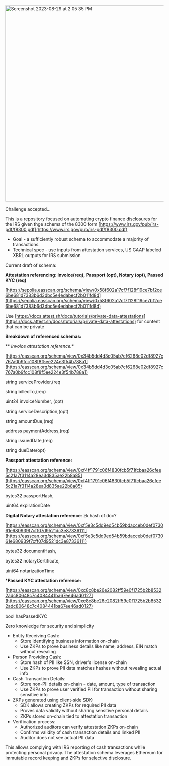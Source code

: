 
<img width="623" alt="Screenshot 2023-08-29 at 2 05 35 PM" src="https://github.com/alibama/8300/assets/911386/3eb8501a-69c8-4fb1-8009-44d002022f2f">

Challenge accepted...  

This is a repository focused on automating crypto finance disclosures for the IRS given thge schema of the 8300 form [https://www.irs.gov/pub/irs-pdf/f8300.pdf](https://www.irs.gov/pub/irs-pdf/f8300.pdf)



* Goal - a sufficiently robust schema to accommodate a majority of transactions.
* Technical spec - use inputs from attestation services, US GAAP labeled XBRL outputs for IRS submission

Current draft of schema:

**Attestation referencing: invoice(req), Passport (opt), Notary (opt), Passed KYC (req)**

[https://sepolia.easscan.org/schema/view/0x58f602a17cf7f128f19ce7bf2ce6be681d7383b6d3dbc5e4edabecf2b011fd8d](https://sepolia.easscan.org/schema/view/0x58f602a17cf7f128f19ce7bf2ce6be681d7383b6d3dbc5e4edabecf2b011fd8d)

Use [https://docs.attest.sh/docs/tutorials/private-data-attestations](https://docs.attest.sh/docs/tutorials/private-data-attestations) for content that can be private

**Breakdown of referenced schemas:**

** *Invoice attestation reference:**

[https://easscan.org/schema/view/0x34b5dd4d3c05ab7cf6268e02df8927c767a0b9fcc108f8f5ee224e3f54b788a1](https://easscan.org/schema/view/0x34b5dd4d3c05ab7cf6268e02df8927c767a0b9fcc108f8f5ee224e3f54b788a1) 

string serviceProvider,(req 

string billedTo,(req)

uint24 invoiceNumber, (opt)

string serviceDescription,(opt)

string amountDue,(req)

address paymentAddress,(req)

string issuedDate,(req)

string dueDate(opt)

**Passport attestation reference:**

[https://easscan.org/schema/view/0xf4ff1791c06f4830fcb5f71fcbaa26cfee5c21a7f3114a28ea3d835ae22b8a85](https://easscan.org/schema/view/0xf4ff1791c06f4830fcb5f71fcbaa26cfee5c21a7f3114a28ea3d835ae22b8a85)

bytes32 passportHash,

uint64 expirationDate

**Digital Notary attestation reference**: zk hash of doc?  

[https://easscan.org/schema/view/0xf5e3c5dd9ed54b59bdacceb0def073061e680939f7cff07d9521dc3e87336111](https://easscan.org/schema/view/0xf5e3c5dd9ed54b59bdacceb0def073061e680939f7cff07d9521dc3e87336111)

bytes32 documentHash,

bytes32 notaryCertificate,

uint64 notarizationTime

***Passed KYC attestation reference:**

[https://easscan.org/schema/view/0xc8c8be26e2082ff59e0f1725b2b85322adc80648c7c4084441ba67ee46ad0127](https://easscan.org/schema/view/0xc8c8be26e2082ff59e0f1725b2b85322adc80648c7c4084441ba67ee46ad0127)

bool hasPassedKYC

Zero knowledge for security and simplicity 



* Entity Receiving Cash:
    * Store identifying business information on-chain
    * Use ZKPs to prove business details like name, address, EIN match without revealing
* Person Providing Cash:
    * Store hash of PII like SSN, driver's license on-chain
    * Use ZKPs to prove PII data matches hashes without revealing actual info
* Cash Transaction Details:
    * Store non-PII details on-chain - date, amount, type of transaction
    * Use ZKPs to prove user verified PII for transaction without sharing sensitive info
* ZKPs generated using client-side SDK:
    * SDK allows creating ZKPs for required PII data
    * Proves data validity without sharing sensitive personal details
    * ZKPs stored on-chain tied to attestation transaction
* Verification process:
    * Authorized auditors can verify attestation ZKPs on-chain
    * Confirms validity of cash transaction details and linked PII
    * Auditor does not see actual PII data

This allows complying with IRS reporting of cash transactions while protecting personal privacy. The attestation schema leverages Ethereum for immutable record keeping and ZKPs for selective disclosure.
